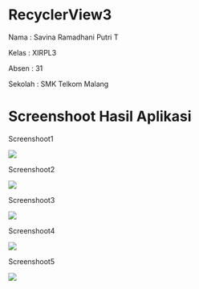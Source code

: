 # RecyclerView3

Nama : Savina Ramadhani Putri T

Kelas : XIRPL3

Absen : 31

Sekolah : SMK Telkom Malang


# Screenshoot Hasil Aplikasi

Screenshoot1

<img src="RecyclerView3 - 1.jpeg">

Screenshoot2

<img src="RecyclerView3 - 2.jpeg">

Screenshoot3

<img src="RecyclerView3 - 3.jpeg">

Screenshoot4

<img src="RecyclerView3 - 4.jpeg">

Screenshoot5

<img src="RecyclerView3 - 5.jpeg">

